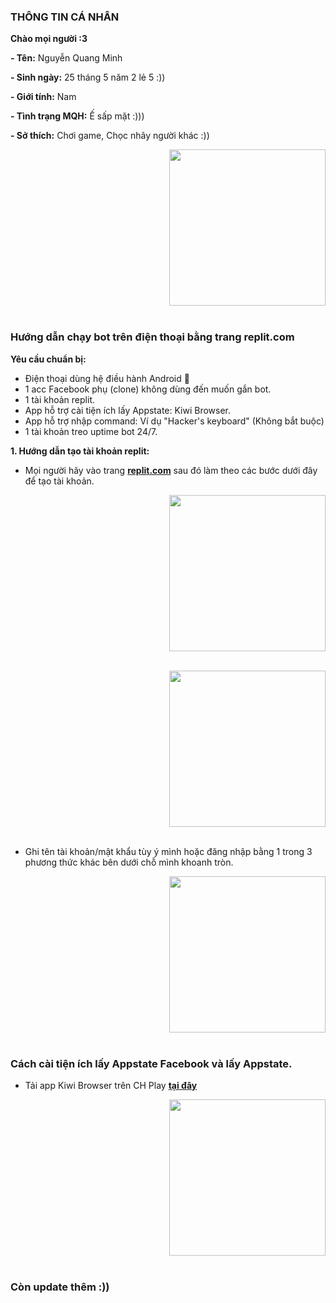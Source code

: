 ### THÔNG TIN CÁ NHÂN

**Chào mọi người :3**

**- Tên:** Nguyễn Quang Minh

**- Sinh ngày:** 25 tháng 5 năm 2 lẻ 5 :))

**- Giới tính:** Nam

**- Tình trạng MQH:** Ế sấp mặt :)))

**- Sở thích:** Chơi game, Chọc nhây người khác :))

<p align="">
 
 <p align="right">
  <img src="https://imgur.com/tCHE7gW.jpg" width=250>
  <br><br>
  <samp> 

### Hướng dẫn chạy bot trên điện thoại bằng trang replit.com

**Yêu cầu chuẩn bị:** 

+ Điện thoại dùng hệ điều hành Android 🐧
+ 1 acc Facebook phụ (clone) không dùng đến muốn gắn bot.
+ 1 tài khoản replit.
+ App hỗ trợ cài tiện ích lấy Appstate: Kiwi Browser.
+ App hỗ trợ nhập command: Ví dụ "Hacker's keyboard" (Không bắt buộc)
+ 1 tài khoản treo uptime bot 24/7.

**1. Hướng dẫn tạo tài khoản replit:**
- Mọi người hãy vào trang **[replit.com](https://replit.com)** sau đó làm theo các bước dưới đây để tạo tài khoản.
<p align="">
 
 <p align="right">
  <img src="https://imgur.com/MtmILYa.jpeg" width=250>
  <br><br>
  <samp> 

 <p align="right">
  <img src="https://imgur.com/zTLxU75.jpeg" width=250>
  <br><br>
  <samp> 

- Ghi tên tài khoản/mật khẩu tùy ý mình hoặc đăng nhập bằng 1 trong 3 phương thức khác bên dưới chỗ mình khoanh tròn.

 <p align="right">
  <img src="https://imgur.com/VuBEfOb.jpeg" width=250>
  <br><br>
  <samp> 

### Cách cài tiện ích lấy Appstate Facebook và lấy Appstate.

- Tải app Kiwi Browser trên CH Play **[tại đây](https://www.google.com/url?sa=t&source=web&rct=j&url=https://play.google.com/store/apps/details%3Fid%3Dcom.kiwibrowser.browser%26hl%3Dvi%26gl%3DUS%26referrer%3Dutm_source%253Dgoogle%2526utm_medium%253Dorganic%2526utm_term%253Dkiwi%2Bbrowser%26pcampaignid%3DAPPU_1_UD9MYum-PMXhz7sPor2peA&ved=2ahUKEwjppoaJ__z2AhXF8HMBHaJeCg8Q5IQBegQIAxAF&usg=AOvVaw0os-3wQ47cJgmgE8mSzBDA)**

 <p align="right">
  <img src="https://imgur.com/7HZd0UK.jpeg" width=250>
  <br><br>
  <samp> 

### Còn update thêm :))
